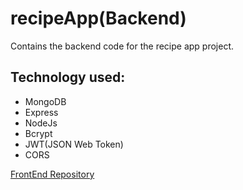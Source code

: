# recipeApp(Backend)

Contains the backend code for the recipe app project.

## Technology used:
- MongoDB
- Express
- NodeJs
- Bcrypt
- JWT(JSON Web Token)
- CORS


[FrontEnd Repository](https://github.com/shm-dsgn/recipeApp-fe)

